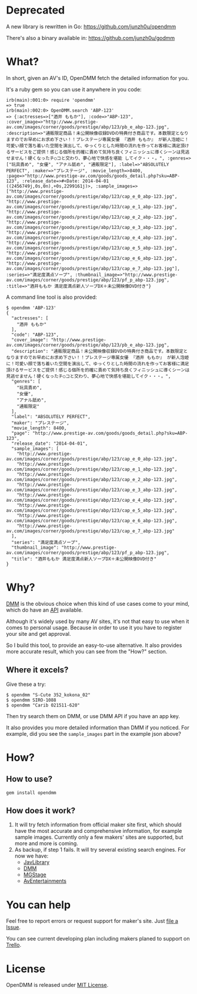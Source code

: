 # Deprecated

A new library is rewritten in Go: https://github.com/junzh0u/opendmm

There's also a binary available in: https://github.com/junzh0u/godmm

# What?

In short, given an AV's ID, OpenDMM fetch the detailed information for you.

It's a ruby gem so you can use it anywhere in you code:

    irb(main):001:0> require 'opendmm'
    => true
    irb(main):002:0> OpenDMM.search 'ABP-123'
    => {:actresses=>["酒井 ももか"], :code=>"ABP-123", :cover_image=>"http://www.prestige-av.com/images/corner/goods/prestige/abp/123/pb_e_abp-123.jpg", :description=>"通販限定商品！未公開映像収録DVDの特典付き商品です。本数限定となりますのでお早めにお求め下さい！！プレステージ専属女優 『酒井 ももか』 が新人泡姫に！可愛い顔で落ち着いた空間を演出して、ゆっくりとした時間の流れを作ってお客様に満足頂けるサービスをご提供！感じる個所を的確に責めて気持ち良くフィニッシュに導くシーンは見逃せません！硬くなったチ○コと交わり、夢心地で快感を堪能 してイク・・・。", :genres=>["玩具責め", "女優", "アナル舐め", "通販限定"], :label=>"ABSOLUTELY PERFECT", :maker=>"プレステージ", :movie_length=>8400, :page=>"http://www.prestige-av.com/goods/goods_detail.php?sku=ABP-123", :release_date=>#<Date: 2014-04-01 ((2456749j,0s,0n),+0s,2299161j)>, :sample_images=>["http://www.prestige-av.com/images/corner/goods/prestige/abp/123/cap_e_0_abp-123.jpg", "http://www.prestige-av.com/images/corner/goods/prestige/abp/123/cap_e_1_abp-123.jpg", "http://www.prestige-av.com/images/corner/goods/prestige/abp/123/cap_e_2_abp-123.jpg", "http://www.prestige-av.com/images/corner/goods/prestige/abp/123/cap_e_3_abp-123.jpg", "http://www.prestige-av.com/images/corner/goods/prestige/abp/123/cap_e_4_abp-123.jpg", "http://www.prestige-av.com/images/corner/goods/prestige/abp/123/cap_e_5_abp-123.jpg", "http://www.prestige-av.com/images/corner/goods/prestige/abp/123/cap_e_6_abp-123.jpg", "http://www.prestige-av.com/images/corner/goods/prestige/abp/123/cap_e_7_abp-123.jpg"], :series=>"満足度満点ソープ", :thumbnail_image=>"http://www.prestige-av.com/images/corner/goods/prestige/abp/123/pf_p_abp-123.jpg", :title=>"酒井ももか 満足度満点新人ソープDX＋未公開映像DVD付き"}

A command line tool is also provided:

    $ opendmm 'ABP-123'
    {
      "actresses": [
        "酒井 ももか"
      ],
      "code": "ABP-123",
      "cover_image": "http://www.prestige-av.com/images/corner/goods/prestige/abp/123/pb_e_abp-123.jpg",
      "description": "通販限定商品！未公開映像収録DVDの特典付き商品です。本数限定となりますのでお早めにお求め下さい！！プレステージ専属女優 『酒井 ももか』 が新人泡姫に！可愛い顔で落ち着いた空間を演出して、ゆっくりとした時間の流れを作ってお客様に満足頂けるサービスをご提供！感じる個所を的確に責めて気持ち良くフィニッシュに導くシーンは見逃せません！硬くなったチ○コと交わり、夢心地で快感を堪能してイク・・・。",
      "genres": [
        "玩具責め",
        "女優",
        "アナル舐め",
        "通販限定"
      ],
      "label": "ABSOLUTELY PERFECT",
      "maker": "プレステージ",
      "movie_length": 8400,
      "page": "http://www.prestige-av.com/goods/goods_detail.php?sku=ABP-123",
      "release_date": "2014-04-01",
      "sample_images": [
        "http://www.prestige-av.com/images/corner/goods/prestige/abp/123/cap_e_0_abp-123.jpg",
        "http://www.prestige-av.com/images/corner/goods/prestige/abp/123/cap_e_1_abp-123.jpg",
        "http://www.prestige-av.com/images/corner/goods/prestige/abp/123/cap_e_2_abp-123.jpg",
        "http://www.prestige-av.com/images/corner/goods/prestige/abp/123/cap_e_3_abp-123.jpg",
        "http://www.prestige-av.com/images/corner/goods/prestige/abp/123/cap_e_4_abp-123.jpg",
        "http://www.prestige-av.com/images/corner/goods/prestige/abp/123/cap_e_5_abp-123.jpg",
        "http://www.prestige-av.com/images/corner/goods/prestige/abp/123/cap_e_6_abp-123.jpg",
        "http://www.prestige-av.com/images/corner/goods/prestige/abp/123/cap_e_7_abp-123.jpg"
      ],
      "series": "満足度満点ソープ",
      "thumbnail_image": "http://www.prestige-av.com/images/corner/goods/prestige/abp/123/pf_p_abp-123.jpg",
      "title": "酒井ももか 満足度満点新人ソープDX＋未公開映像DVD付き"
    }

# Why?

[DMM](http://www.dmm.co.jp) is the obvious choice when this kind of use cases come to your mind, which do have an [API](https://affiliate.dmm.com/api/reference/r18/all/) available.

Although it's widely used by many AV sites, it's not that easy to use when it comes to personal usage. Because in order to use it you have to register your site and get approval.

So I build this tool, to provide an easy-to-use alternative. It also provides more accurate result, which you can see from the "How?" section.

## Where it excels?

Give these a try:

    $ opendmm "S-Cute 352_kokona_02"
    $ opendmm SIRO-1088
    $ opendmm "Carib 021511-620"

Then try search them on DMM, or use DMM API if you have an app key.

It also provides you more detailed information than DMM if you noticed. For example, did you see the `sample_images` part in the example json above?

# How?

## How to use?

    gem install opendmm

## How does it work?

1. It will try fetch information from official maker site first, which should have the most accurate and comprehensive information, for example sample images. Currently only a few makers' sites are supported, but more and more is coming.
2. As backup, if step 1 fails. It will try several existing search engines. For now we have:
    * [JavLibrary](http://www.javlibrary.com)
    * [DMM](http://www.dmm.co.jp)
    * [MGStage](http://www.mgstage.com)
    * [AvEntertainments](http://www.aventertainments.com)

# You can help

Feel free to report errors or request support for maker's site. Just [file a Issue](https://github.com/opendmm/opendmm/issues).

You can see current developing plan including makers planed to support on [Trello](https://trello.com/b/Q3P91c7N/opendmm).

# License

OpenDMM is released under [MIT License](http://opensource.org/licenses/MIT).
